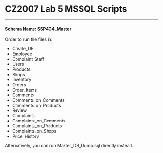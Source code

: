 # CZ2007 Lab 5 MSSQL Scripts
<hr/>

#### Schema Name: SSP4G4_Master

Order to run the files in:
- Create_DB
- Employee
- Complaint_Staff
- Users
- Products
- Shops
- Inventory
- Orders
- Order_Items
- Comments
- Comments_on_Comments
- Comments_on_Products
- Review
- Complaints
- Complaints_on_Comments
- Complaints_on_Products
- Complaints_on_Shops
- Price_History

Alternatively, you can run Master_DB_Dump.sql directly instead.
